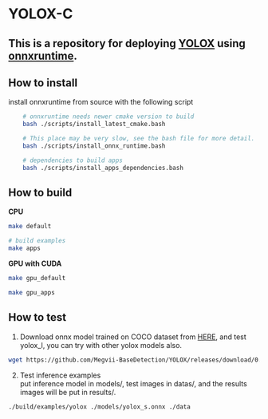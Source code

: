 # YOLOX-C
## This is a repository for deploying [YOLOX](https://github.com/Megvii-BaseDetection/YOLOX) using [onnxruntime](https://github.com/microsoft/onnxruntime).

## How to install 
install onnxruntime from source with the following script
```bash
    # onnxruntime needs newer cmake version to build
    bash ./scripts/install_latest_cmake.bash

    # This place may be very slow, see the bash file for more detail.
    bash ./scripts/install_onnx_runtime.bash

    # dependencies to build apps
    bash ./scripts/install_apps_dependencies.bash
```

## How to build
**CPU**
```bash
make default

# build examples
make apps
```
**GPU with CUDA**
```bash
make gpu_default

make gpu_apps
```

## How to test
1. Download onnx model trained on COCO dataset from [HERE](https://github.com/Megvii-BaseDetection/YOLOX/tree/main/demo/ONNXRuntime), and test yolox_l, you can try with other yolox models also.

```bash
wget https://github.com/Megvii-BaseDetection/YOLOX/releases/download/0.1.1rc0/yolox_l.onnx -O ./data/yolox_l.onnx
```

2. Test inference examples  
put inference model in models/, test images in datas/, and the results images will be put in results/.
```bash
./build/examples/yolox ./models/yolox_s.onnx ./data
```